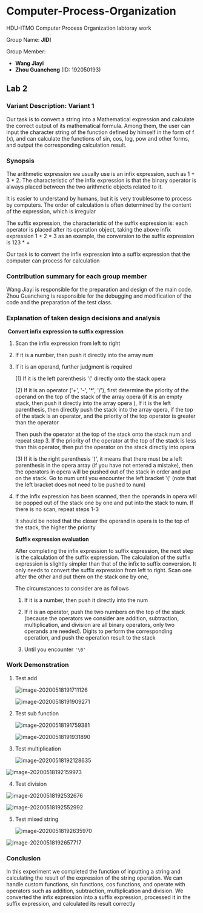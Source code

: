 # Computer-Process-Organization

HDU-ITMO Computer Process Organization labtoray work

Group Name: **JIDI**

Group Member: 

- **Wang Jiayi**
- **Zhou Guancheng** (ID: 192050193)

## Lab 2

### Variant Description: Variant 1

Our task is to convert a string into a Mathematical expression and calculate the correct output of its mathematical formula. Among them, the user can input the character string of the function defined by himself in the form of f (x), and can calculate the functions of sin, cos, log, pow and other forms, and output the corresponding calculation result.

### Synopsis

The arithmetic expression we usually use is an infix expression, such as 1 + 3 * 2. The characteristic of the infix expression is that the binary operator is always placed between the two arithmetic objects related to it.

It is easier to understand by humans, but it is very troublesome to process by computers. The order of calculation is often determined by the content of the expression, which is irregular

The suffix expression, the characteristic of the suffix expression is: each operator is placed after its operation object, taking the above infix expression 1 + 2 * 3 as an example, the conversion to the suffix expression is 123 * +

Our task is to convert the infix expression into a suffix expression that the computer can process for calculation

### Contribution summary for each group member

Wang Jiayi is responsible for the preparation and design of the main code. Zhou Guancheng is responsible for the debugging and modification of the code and the preparation of the test class.

### Explanation of taken design decisions and analysis

​	**Convert infix expression to suffix expression**

1. Scan the infix expression from left to right 

2. If it is a number, then push it directly into the array num

3. If it is an operand, further judgment is required

   (1) If it is the left parenthesis '(' directly onto the stack opera

   (2) If it is an operator ('+', '-', '*', '/'), first determine the priority of the operand on the top of the stack of the array opera (if it is an empty stack, then push it directly into the array opera ), If it is the left parenthesis, then directly push the stack into the array opera, if the top of the stack is an operator, and the priority of the top operator is greater than the operator

   Then push the operator at the top of the stack onto the stack num and repeat step 3. If the priority of the operator at the top of the stack is less than this operator, then put the operator on the stack directly into opera

   (3) If it is the right parenthesis ')', it means that there must be a left parenthesis in the opera array (if you have not entered a mistake), then the operators in opera will be pushed out of the stack in order and put on the stack. Go to num until you encounter the left bracket '(' (note that the left bracket does not need to be pushed to num)

4. If the infix expression has been scanned, then the operands in opera will be popped out of the stack one by one and put into the stack to num. If there is no scan, repeat steps 1-3

   It should be noted that the closer the operand in opera is to the top of the stack, the higher the priority

   **Suffix expression evaluation**

   After completing the infix expression to suffix expression, the next step is the calculation of the suffix expression. The calculation of the suffix expression is slightly simpler than that of the infix to suffix conversion. It only needs to convert the suffix expression from left to right. Scan one after the other and put them on the stack one by one,

   The circumstances to consider are as follows

   1. If it is a number, then push it directly into the num

   2. If it is an operator, push the two numbers on the top of the stack (because the operators we consider are addition, subtraction, multiplication, and division are all binary operators, only two operands are needed). Digits to perform the corresponding operation, and push the operation result to the stack

   3. Until you encounter `'\0'`

### Work Demonstration

1. Test add 

   ![image-20200518191711126](https://tva1.sinaimg.cn/large/007S8ZIlgy1gewtjbj7u7j30g003a3yy.jpg)

   ![image-20200518191909271](https://tva1.sinaimg.cn/large/007S8ZIlgy1gewtl9r1yij30iw05pq57.jpg)

2. Test sub function

   ![image-20200518191759381](https://tva1.sinaimg.cn/large/007S8ZIlgy1gewtk416jwj30fp036jro.jpg)

   ![image-20200518191931890](https://tva1.sinaimg.cn/large/007S8ZIlgy1gewtlntttcj30j8073dil.jpg)

3. Test multiplication

   ![image-20200518192128635](https://tva1.sinaimg.cn/large/007S8ZIlgy1gewtnoybyyj30id03f3z4.jpg)

<img src="https://tva1.sinaimg.cn/large/007S8ZIlgy1gewtoayck7j30j70700tj.jpg" alt="image-20200518192159973"  />

4. Test division

![image-20200518192532676](https://tva1.sinaimg.cn/large/007S8ZIlgy1gewtrx38ynj30gc02p0t3.jpg)

![image-20200518192552992](https://tva1.sinaimg.cn/large/007S8ZIlgy1gewts9oqv1j30ix076q5p.jpg)

5. Test mixed string

   ![image-20200518192635970](https://tva1.sinaimg.cn/large/007S8ZIlgy1gewtt1s9k1j30iz04it98.jpg)

![image-20200518192657717](https://tva1.sinaimg.cn/large/007S8ZIlgy1gewtte3czzj30j5076dim.jpg)

### Conclusion

In this experiment we completed the function of inputting a string and calculating the result of the expression of the string operation. We can handle custom functions, sin functions, cos functions, and operate with operators such as addition, subtraction, multiplication and division. We converted the infix expression into a suffix expression, processed it in the suffix expression, and calculated its result correctly
